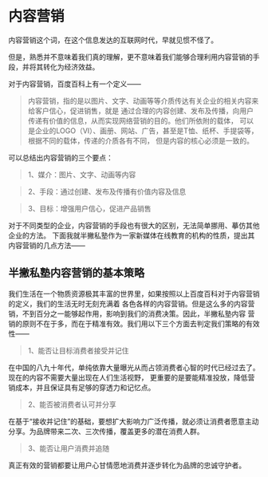 # 内容营销
内容营销这个词，在这个信息发达的互联网时代，早就见惯不怪了。

但是，熟悉并不意味着我们真的理解，更不意味着我们能够合理利用内容营销的手段，并将其转化为经济效益。

对于内容营销，百度百科上有一个定义——

> 内容营销，指的是以图片、文字、动画等等介质传达有关企业的相关内容来给客户信心，促进销售，就是
通过合理的内容创建、发布及传播，向用户传递有价值的信息，从而实现网络营销的目的。他们所依附的载体，
可以是企业的LOGO（VI）、画册、网站、广告，甚至是T恤、纸杯、手提袋等，根据不同的载体，传递的介质各有不同，
但是内容的核心必须是一致的。

可以总结出内容营销的三个要点：
> 1、媒介：图片、文字、动画等内容

> 2、手段：通过创建、发布及传播有价值内容及信息

> 3、目标：增强用户信心，促进产品销售


对于不同类型的企业，内容营销的手段也有很大的区别，无法简单挪用、摹仿其他企业的方法。
下面我就半撇私塾作为一家新媒体在线教育的机构的性质，提出其内容营销的几点方法——

## 半撇私塾内容营销的基本策略
我们生活在一个物质资源极其丰富的世界里，如果按照以上百度百科对于内容营销的定义，我们的生活无时无刻充满着
各色各样的内容营销。但是这么多的内容营销，不到百分之一能够起作用，影响到我们的消费决策。因此，半撇私塾内容
营销的原则不在于多，而在于精准有效。我们用以下三个方面去判定我们策略的有效性——

> 1、能否让目标消费者接受并记住

在中国的八九十年代，单纯依靠大量曝光从而占领消费者心智的时代已经过去了。现在的内容不需要大量出现在人们生活视野，
更重要的是要能精准投放，降低营销成本，并且保证具有足够的穿透力和记忆点。

> 2、能否被消费者认可并分享

在基于“接收并记住”的基础，要想扩大影响力广泛传播，就必须让消费者愿意主动分享。为品牌带来二次、三次传播，覆盖更多的潜在消费人群。

> 3、能否让用户消费并追随

真正有效的营销都要让用户心甘情愿地消费并逐步转化为品牌的忠诚守护者。

